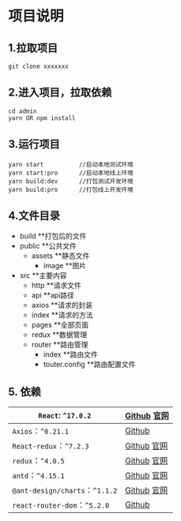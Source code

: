 # 项目说明

## 1.拉取项目

```
git clone xxxxxxx
```

## 2.进入项目，拉取依赖

```
cd admin
yarn OR npm install
```

## 3.运行项目

```
yarn start   		//启动本地测试环境
yarn start:pro		//启动本地线上环境
yarn build:dev		//打包测试开发环境
yarn build:pro		//打包线上开发环境
```

## 4.文件目录

- build   										      **打包后的文件
- public 					 					        **公共文件
  - assets  								        **静态文件
    - image							            **图片
- src                               **主要内容
  -  http                           **请求文件
    - api                           **api路径
    - axios                         **请求的封装
    - index                         **请求的方法
  - pages                           **全部页面
  - redux                           **数据管理
  - router                          **路由管理
    - index          			          **路由文件
    - touter.config                 **路由配置文件  

## 5.  依赖

| `React`: `^17.0.2`             | [Github](https://github.com/facebook/react)    [官网](https://react.docschina.org/) |
| ------------------------------ | ------------------------------------------------------------ |
| `Axios`：`^0.21.1`             | [Github](https://github.com/axios/axios)                     |
| `React-redux`：`^7.2.3`        | [Github](https://github.com/reduxjs/react-redux)  [官网](https://redux.js.org/faq/react-redux) |
| `redux`：`^4.0.5`              | [Github](https://github.com/reduxjs/redux)  [官网](https://redux.js.org/) |
| `antd`：`^4.15.1`              | [Github](https://github.com/ant-design/ant-design)  [官网](https://ant.design/index-cn) |
| `@ant-design/charts`：`^1.1.2` | [Github](https://github.com/ant-design/ant-design-charts)  [官网](https://charts.ant.design/) |
| `react-router-dom`：`^5.2.0`   | [Github](https://github.com/ReactTraining/react-router#readme) |





